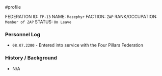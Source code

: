 #profile 

FEDERATION ID: `FP-13`
NAME: `Mazephyr`
FACTION: `ZAP`
RANK/OCCUPATION: `Member of ZAP`
STATUS: `On Leave`

### Personnel Log
- `08.07.2200` - Entered into service with the Four Pillars Federation

### History / Background
- N/A
